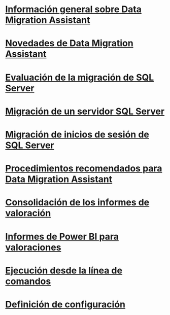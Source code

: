 # [Información general sobre Data Migration Assistant](dma-overview.md)

# [Novedades de Data Migration Assistant](dma-whatsnew.md)
# [Evaluación de la migración de SQL Server](dma-assesssqlonprem.md)
# [Migración de un servidor SQL Server](dma-migrateonpremsql.md)
# [Migración de inicios de sesión de SQL Server](dma-migrateserverlogins.md)
# [Procedimientos recomendados para Data Migration Assistant](dma-bestpractices.md)
# [Consolidación de los informes de valoración](dma-consolidatereports.md)
# [Informes de Power BI para valoraciones](dma-powerbiassesreport.md)
# [Ejecución desde la línea de comandos](dma-commandline.md)
# [Definición de configuración](dma-configurationsettings.md)
